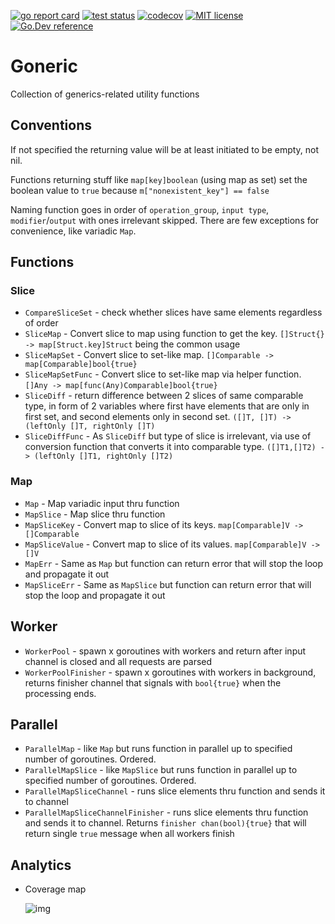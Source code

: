 [![go report card](https://goreportcard.com/badge/github.com/XANi/goneric "go report card")](https://goreportcard.com/report/github.com/XANi/goneric)
[![test status](https://github.com/go-gorm/gorm/workflows/tests/badge.svg?branch=master "test status")](https://github.com/XANi/goneric)
[![codecov](https://codecov.io/gh/XANi/goneric/branch/master/graph/badge.svg?token=079HADYAJG)](https://codecov.io/gh/XANi/goneric)
[![MIT license](https://img.shields.io/badge/license-MIT-brightgreen.svg)](https://opensource.org/licenses/MIT)
[![Go.Dev reference](https://img.shields.io/badge/go.dev-reference-blue?logo=go&logoColor=white)](https://pkg.go.dev/github.com/XANi/goneric?tab=doc)

# Goneric 

Collection of generics-related utility functions

## Conventions

If not specified the returning value will be at least initiated to be empty, not nil.

Functions returning stuff like `map[key]boolean` (using map as set) set the boolean value to `true` 
because `m["nonexistent_key"] == false`

Naming function goes in order of `operation_group`, `input type`, `modifier`/`output` with ones irrelevant skipped.
There are few exceptions for convenience, like variadic `Map`.


## Functions

### Slice 

* `CompareSliceSet` - check whether slices have same elements regardless of order
* `SliceMap` - Convert slice to map using function to get the key. `[]Struct{} -> map[Struct.key]Struct` being the common usage
* `SliceMapSet` - Convert slice to set-like map. `[]Comparable -> map[Comparable]bool{true}`
* `SliceMapSetFunc` - Convert slice to set-like map via helper function. `[]Any -> map[func(Any)Comparable]bool{true}`
* `SliceDiff` - return difference between 2 slices of same comparable type, in form of 2 variables where first have elements 
   that are only in first set, and second elements only in second set. `([]T, []T) -> (leftOnly []T, rightOnly []T)`
* `SliceDiffFunc`  - As `SliceDiff` but type of slice is irrelevant, via use of conversion function that converts it
   into comparable type. `([]T1,[]T2) -> (leftOnly []T1, rightOnly []T2)`

### Map

* `Map` - Map variadic input thru function
* `MapSlice` - Map slice thru function
* `MapSliceKey` - Convert map to slice of its keys. `map[Comparable]V -> []Comparable` 
* `MapSliceValue` - Convert map to slice of its values. `map[Comparable]V -> []V`
* `MapErr` - Same as `Map` but function can return error that will stop the loop and propagate it out
* `MapSliceErr` - Same as `MapSlice` but function can return error that will stop the loop and propagate it out

## Worker

* `WorkerPool` - spawn x goroutines with workers and return after input channel is closed and all requests are parsed
* `WorkerPoolFinisher` - spawn x goroutines with workers in background, returns finisher channel that signals with `bool{true}` when the processing ends.

## Parallel

* `ParallelMap` - like `Map` but runs function in parallel up to specified number of goroutines. Ordered.
* `ParallelMapSlice` - like `MapSlice` but runs function in parallel up to specified number of goroutines. Ordered.
* `ParallelMapSliceChannel` - runs slice elements thru function and sends it to channel
* `ParallelMapSliceChannelFinisher` - runs slice elements thru function and sends it to channel. 
   Returns `finisher chan(bool){true}` that will return single `true` message when all workers finish

## Analytics

* Coverage map

  ![img](https://codecov.io/gh/XANi/goneric/branch/master/graphs/tree.svg?token=079HADYAJG)